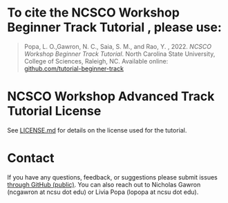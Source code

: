 
# To cite the NCSCO Workshop Beginner Track Tutorial , please use:

> Popa, L. O.,Gawron, N. C., Saia, S. M., and Rao, Y. , 2022. *NCSCO Workshop Beginner Track Tutorial*. North Carolina State University, College of Sciences, Raleigh, NC. Available online: [github.com/tutorial-beginner-track](https://github.com/open-climate-data-science/tutorial-beginner-track)


#  NCSCO Workshop Advanced Track Tutorial License

See [LICENSE.md](LICENSE.md) for details on the license used for the tutorial.

# Contact

If you have any questions, feedback, or suggestions please submit issues [through GitHub (public)](https://github.com/open-climate-data-science/tutorial-beginner-track/issues). You can also reach out to Nicholas Gawron (ncgawron at ncsu dot edu) or Livia Popa (lopopa at ncsu dot edu).
